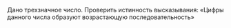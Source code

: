  Дано трехзначное число. Проверить истинность высказывания:
 «Цифры данного числа образуют возрастающую последовательность»
